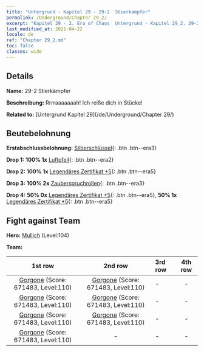 ```yaml
---
title: "Untergrund - Kapitel 29 - 29-2  Stierkämpfer"
permalink: /Underground/Chapter 29_2/
excerpt: "Kapitel 29 - 2. Era of Chaos  Untergrund - Kapitel 29_2. 29-2  Stierkämpfer"
last_modified_at: 2021-04-22
locale: de
ref: "Chapter 29_2.md"
toc: false
classes: wide
---
```


## Details

 **Name:** 29-2  Stierkämpfer

 **Beschreibung:**       Rrrraaaaaaah! Ich reiße dich in Stücke!

 **Related to:** [Untergrund Kapitel 29](/de/Underground/Chapter 29/)

## Beutebelohnung

 **Erstabschlussbelohnung:** [Silberschlüssel](/ItemsDE/con_693/){: .btn .btn--era3}

 **Drop 1:** **100% 1x** [Luftpfeil](/ItemsDE/her_449/){: .btn .btn--era2}

 **Drop 2:** **100% 1x** [Legendäres Zertifikat +5](/ItemsDE/mat_102/){: .btn .btn--era5}

 **Drop 3:** **100% 2x** [Zauberspruchrollen](/ItemsDE/con_694/){: .btn .btn--era3}

 **Drop 4:** **50% 0x** [Legendäres Zertifikat +5](/ItemsDE/mat_102/){: .btn .btn--era5}, **50% 1x** [Legendäres Zertifikat +5](/ItemsDE/mat_102/){: .btn .btn--era5}


## Fight against Team
 **Hero:** [Mullich](/de/heroes/Mullich/) (Level:104)

 **Team:**


  | 1st row | 2nd row | 3rd row | 4th row |
  |:----:|:----:|:----|:----:|
  | [Gorgone](/de/units/Gorgon/) (Score: 671483, Level:110)  | [Gorgone](/de/units/Gorgon/) (Score: 671483, Level:110)  | - | - |
  | [Gorgone](/de/units/Gorgon/) (Score: 671483, Level:110)  | [Gorgone](/de/units/Gorgon/) (Score: 671483, Level:110)  | - | - |
  | [Gorgone](/de/units/Gorgon/) (Score: 671483, Level:110)  | [Gorgone](/de/units/Gorgon/) (Score: 671483, Level:110)  | - | - |
  | [Gorgone](/de/units/Gorgon/) (Score: 671483, Level:110)  | - | - | - |


